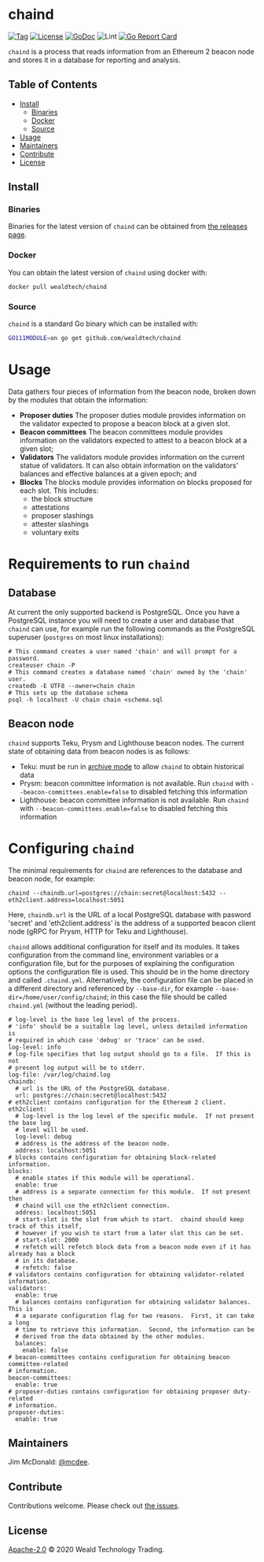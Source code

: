 # chaind

[![Tag](https://img.shields.io/github/tag/wealdtech/chaind.svg)](https://github.com/wealdtech/chaind/releases/)
[![License](https://img.shields.io/github/license/wealdtech/chaind.svg)](LICENSE)
[![GoDoc](https://godoc.org/github.com/wealdtech/chaind?status.svg)](https://godoc.org/github.com/wealdtech/chaind)
![Lint](https://github.com/wealdtech/chaind/workflows/golangci-lint/badge.svg)
[![Go Report Card](https://goreportcard.com/badge/github.com/wealdtech/chaind)](https://goreportcard.com/report/github.com/wealdtech/chaind)

`chaind` is a process that reads information from an Ethereum 2 beacon node and stores it in a database for reporting and analysis.

## Table of Contents

- [Install](#install)
  - [Binaries](#binaries)
  - [Docker](#docker)
  - [Source](#source)
- [Usage](#usage)
- [Maintainers](#maintainers)
- [Contribute](#contribute)
- [License](#license)

## Install

### Binaries

Binaries for the latest version of `chaind` can be obtained from [the releases page](https://github.com/wealdtech/chaind/releases/latest  ).

### Docker

You can obtain the latest version of `chaind` using docker with:

```
docker pull wealdtech/chaind
```

### Source

`chaind` is a standard Go binary which can be installed with:

```sh
GO111MODULE=on go get github.com/wealdtech/chaind
```

# Usage
Data gathers four pieces of information from the beacon node, broken down by the modules that obtain the information:

  - **Proposer duties** The proposer duties module provides information on the validator expected to propose a beacon block at a given slot.
  - **Beacon committees** The beacon committees module provides information on the validators expected to attest to a beacon block at a given slot;
  - **Validators** The validators module provides information on the current statue of validators.  It can also obtain information on the validators' balances and effective balances at a given epoch; and
  - **Blocks** The blocks module provides information on blocks proposed for each slot.  This includes:
    - the block structure
    - attestations
    - proposer slashings
    - attester slashings
    - voluntary exits

# Requirements to run `chaind`
## Database
At current the only supported backend is PostgreSQL.  Once you have a  PostgreSQL instance you will need to create a user and database that `chaind` can use, for example run the following commands as the PostgreSQL superuser (`postgres` on most linux installations):

```
# This command creates a user named 'chain' and will prompt for a password.
createuser chain -P
# This command creates a database named 'chain' owned by the 'chain' user.
createdb -E UTF8 --owner=chain chain
# This sets up the database schema
psql -h localhost -U chain chain <schema.sql
```

## Beacon node
`chaind` supports Teku, Prysm and Lighthouse beacon nodes.  The current state of obtaining data from beacon nodes is as follows:

  - Teku: must be run in [archive mode](https://docs.teku.consensys.net/en/latest/Reference/CLI/CLI-Syntax/#data-storage-mode) to allow `chaind` to obtain historical data
  - Prysm: beacon committee information is not available.  Run `chaind` with `--beacon-committees.enable=false` to disabled fetching this information
  - Lighthouse: beacon committee information is not available.  Run `chaind` with `--beacon-committees.enable=false` to disabled fetching this information

# Configuring `chaind`
The minimal requirements for `chaind` are references to the database and beacon node, for example:

```
chaind --chaindb.url=postgres://chain:secret@localhost:5432 --eth2client.address=localhost:5051
```

Here, `chaindb.url` is the URL of a local PostgreSQL database with pasword 'secret' and 'eth2client.address' is the address of a supported beacon client node (gRPC for Prysm, HTTP for Teku and Lighthouse).

`chaind` allows additional configuration for itself and its modules.  It takes configuration from the command line, environment variables or a configuration file, but for the purposes of explaining the configuration options the configuration file is used.  This should be in the home directory and called `.chaind.yml`.  Alternatively, the configuration file can be placed in a different directory and referenced by `--base-dir`, for example `--base-dir=/home/user/config/chaind`; in this case the file should be called `chaind.yml` (without the leading period).

```
# log-level is the base log level of the process.
# 'info' should be a suitable log level, unless detailed information is
# required in which case 'debug' or 'trace' can be used.
log-level: info
# log-file specifies that log output should go to a file.  If this is not
# present log output will be to stderr.
log-file: /var/log/chaind.log
chaindb:
  # url is the URL of the PostgreSQL database.
  url: postgres://chain:secret@localhost:5432
# eth2client contains configuration for the Ethereum 2 client.
eth2client:
  # log-level is the log level of the specific module.  If not present the base log
  # level will be used.
  log-level: debug
  # address is the address of the beacon node.
  address: localhost:5051
# blocks contains configuration for obtaining block-related information.
blocks:
  # enable states if this module will be operational.
  enable: true
  # address is a separate connection for this module.  If not present then
  # chaind will use the eth2client connection.
  address: localhost:5051
  # start-slot is the slot from which to start.  chaind should keep track of this itself,
  # however if you wish to start from a later slot this can be set.
  # start-slot: 2000
  # refetch will refetch block data from a beacon node even if it has already has a block
  # in its database.
  # refetch: false
# validators contains configuration for obtaining validator-related information.
validators:
  enable: true
  # balances contains configuration for obtaining validator balances.  This is
  # a separate configuration flag for two reasons.  First, it can take a long
  # time to retrieve this information.  Second, the information can be
  # derived from the data obtained by the other modules.
  balances:
    enable: false
# beacon-committees contains configuration for obtaining beacon committee-related
# information.
beacon-committees:
  enable: true
# proposer-duties contains configuration for obtaining proposer duty-related
# information.
proposer-duties:
  enable: true
```

## Maintainers

Jim McDonald: [@mcdee](https://github.com/mcdee).

## Contribute

Contributions welcome. Please check out [the issues](https://github.com/wealdtech/chaind/issues).

## License

[Apache-2.0](LICENSE) © 2020 Weald Technology Trading.

